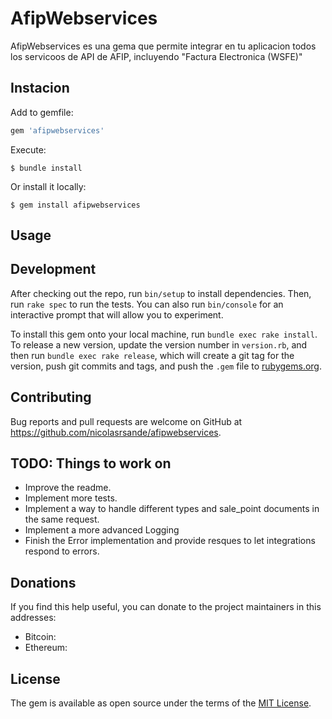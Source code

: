 # AfipWebservices

AfipWebservices es una gema que permite integrar en tu aplicacion todos los 
servicoos de API de AFIP, incluyendo "Factura Electronica (WSFE)"

## Instacion

Add to gemfile:

```ruby
gem 'afipwebservices'
```

Execute:

    $ bundle install

Or install it locally:

    $ gem install afipwebservices

## Usage

## Development

After checking out the repo, run `bin/setup` to install dependencies. Then, run `rake spec` to run the tests. You can also run `bin/console` for an interactive prompt that will allow you to experiment.

To install this gem onto your local machine, run `bundle exec rake install`. To release a new version, update the version number in `version.rb`, and then run `bundle exec rake release`, which will create a git tag for the version, push git commits and tags, and push the `.gem` file to [rubygems.org](https://rubygems.org).

## Contributing

Bug reports and pull requests are welcome on GitHub at https://github.com/nicolasrsande/afipwebservices.

## TODO: Things to work on

- Improve the readme.
- Implement more tests.
- Implement a way to handle different types and sale_point documents in the same request.
- Implement a more advanced Logging 
- Finish the Error implementation and provide resques to let integrations respond to errors.

## Donations

If you find this help useful, you can donate to the project maintainers in this addresses:

- Bitcoin: 
- Ethereum: 

## License
The gem is available as open source under the terms of the [MIT License](https://opensource.org/licenses/MIT).




